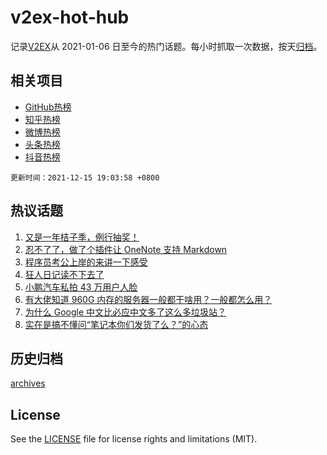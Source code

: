 # v2ex-hot-hub

 记录[V2EX](https://www.v2ex.com/)从 2021-01-06 日至今的热门话题。每小时抓取一次数据，按天[归档](archives)。
 
 ## 相关项目

- [GitHub热榜](https://github.com/snaildev/github-hot-hub)
- [知乎热榜](https://github.com/snaildev/zhihu-hot-hub)
- [微博热榜](https://github.com/snaildev/weibo-hot-hub)
- [头条热榜](https://github.com/snaildev/toutiao-hot-hub)
- [抖音热榜](https://github.com/snaildev/douyin-hot-hub)


 `更新时间：2021-12-15 19:03:58 +0800`

## 热议话题

1. [又是一年桔子季，例行抽奖！](https://www.v2ex.com/t/822298)
1. [忍不了了，做了个插件让 OneNote 支持 Markdown](https://www.v2ex.com/t/822262)
1. [程序员考公上岸的来讲一下感受](https://www.v2ex.com/t/822220)
1. [狂人日记读不下去了](https://www.v2ex.com/t/822259)
1. [小鹏汽车私拍 43 万用户人脸](https://www.v2ex.com/t/822279)
1. [有大佬知道 960G 内存的服务器一般都干啥用？一般都怎么用？](https://www.v2ex.com/t/822225)
1. [为什么 Google 中文比必应中文多了这么多垃圾站？](https://www.v2ex.com/t/822308)
1. [实在是搞不懂问“笔记本你们发货了么？”的心态](https://www.v2ex.com/t/822386)

## 历史归档

[archives](archives)

## License

See the [LICENSE](LICENSE) file for license rights and limitations (MIT).
